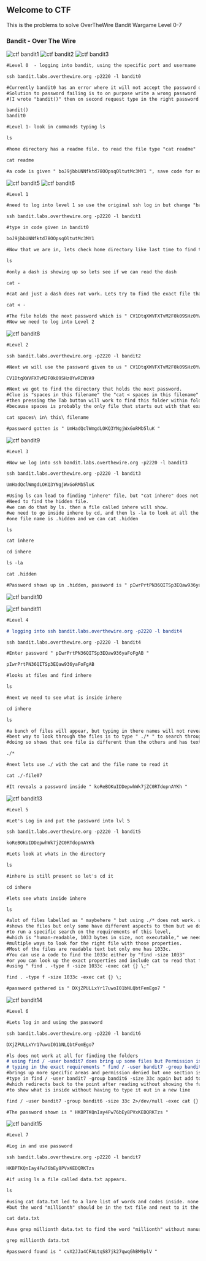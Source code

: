 ## Welcome to CTF
This is the problems to solve OverTheWire Bandit Wargame Level 0-7
### Bandit - Over The Wire

![ctf bandit1](https://user-images.githubusercontent.com/31230311/29692047-0d87b38a-88fc-11e7-9f6c-3f2a089a0254.png)
![ctf bandit2](https://user-images.githubusercontent.com/31230311/29692098-4d175c80-88fc-11e7-9d98-a8cb2a05dfd4.png)
![ctf bandit3](https://user-images.githubusercontent.com/31230311/29692125-7ce84df2-88fc-11e7-84ad-130f6426cd3f.png)


```markdown
#Level 0  - logging into bandit, using the specific port and username

ssh bandit.labs.overthewire.org -p2220 -l bandit0

#Currently bandit0 has an error where it will not accept the password on first try
#Solution to password failing is to on purpose write a wrong password 
#(I wrote "bandit()" then on second request type in the right password "bandit0"

bandit()
bandit0

#Level 1- look in commands typing ls

ls

#home directory has a readme file. to read the file type "cat readme"

cat readme

#a code is given " boJ9jbbUNNfktd78OOpsqOltutMc3MY1 ", save code for next part of level
```

![ctf bandit5](https://user-images.githubusercontent.com/31230311/29692200-d0611a2c-88fc-11e7-8124-a4317bd90973.png)
![ctf bandit6](https://user-images.githubusercontent.com/31230311/29692227-ee0e678c-88fc-11e7-8997-565fc239bf28.png)


```markdown
#Level 1

#need to log into level 1 so use the original ssh log in but change "bandit0" to "bandit1" 

ssh bandit.labs.overthewire.org -p2220 -l bandit1

#type in code given in bandit0

boJ9jbbUNNfktd78OOpsqOltutMc3MY1

#Now that we are in, lets check home directory like last time to find the next password

ls

#only a dash is showing up so lets see if we can read the dash

cat -

#cat and just a dash does not work. Lets try to find the exact file that - is holding

cat < -

#The file holds the next password which is " CV1DtqXWVFXTvM2F0k09SHz0YwRINYA9 "
#Now we need to log into Level 2
```

![ctf bandit8](https://user-images.githubusercontent.com/31230311/29692276-2a89113a-88fd-11e7-9adc-9ad0c11f6d72.png)


```markdown
#Level 2

ssh bandit.labs.overthewire.org -p2220 -l bandit2

#Next we will use the password given to us " CV1DtqXWVFXTvM2F0k09SHz0YwRINYA9 "

CV1DtqXWVFXTvM2F0k09SHz0YwRINYA9

#Next we got to find the directory that holds the next password. 
#Clue is "spaces in this filename" the "cat < spaces in this filename" will not work but typing in "cat spa " 
#then pressing the Tab button will work to find this folder within folders file 
#because spaces is probably the only file that starts out with that exact name

cat spaces\ in\ this\ filename

#password gotten is " UmHadQclWmgdLOKQ3YNgjWxGoRMb5luK "
```

![ctf bandit9](https://user-images.githubusercontent.com/31230311/29692342-79349e12-88fd-11e7-8198-a0604a37ffd2.png)


```markdown
#Level 3 

#Now we log into ssh bandit.labs.overthewire.org -p2220 -l bandit3

ssh bandit.labs.overthewire.org -p2220 -l bandit3

UmHadQclWmgdLOKQ3YNgjWxGoRMb5luK

#Using ls can lead to finding "inhere" file, but "cat inhere" does not work in showing what is inside. 
#Need to find the hidden file. 
#we can do that by ls. then a file called inhere will show. 
#we need to go inside inhere by cd, and then ls -la to look at all the files and their names inside. 
#one file name is .hidden and we can cat .hidden

ls

cat inhere

cd inhere

ls -la

cat .hidden

#Password shows up in .hidden, password is " pIwrPrtPN36QITSp3EQaw936yaFoFgAB "
```
![ctf bandit10](https://user-images.githubusercontent.com/31230311/29692377-a42b3194-88fd-11e7-89a3-811f50218dc6.png)

![ctf bandit11](https://user-images.githubusercontent.com/31230311/29692386-b69c9714-88fd-11e7-926a-695e37c7ba0e.png)


```markdown
#Level 4

# logging into ssh bandit.labs.overthewire.org -p2220 -l bandit4

ssh bandit.labs.overthewire.org -p2220 -l bandit4

#Enter password " pIwrPrtPN36QITSp3EQaw936yaFoFgAB "

pIwrPrtPN36QITSp3EQaw936yaFoFgAB

#looks at files and find inhere

ls

#next we need to see what is inside inhere

cd inhere

ls

#a bunch of files will appear, but typing in there names will not reveal anything if using cat
#best way to look through the files is to type " ./* " to search through them, 
#doing so shows that one file is different than the others and has text

./*

#next lets use ./ with the cat and the file name to read it 

cat ./-file07

#It reveals a password inside " koReBOKuIDDepwhWk7jZC0RTdopnAYKh "
```

![ctf bandit13](https://user-images.githubusercontent.com/31230311/29692419-e4673bea-88fd-11e7-85a3-9b31e754de68.png)


```markdown
#Level 5

#Let's Log in and put the password into lvl 5

ssh bandit.labs.overthewire.org -p2220 -l bandit5

koReBOKuIDDepwhWk7jZC0RTdopnAYKh

#Lets look at whats in the directory

ls

#inhere is still present so let's cd it

cd inhere

#lets see whats inside inhere

ls

#alot of files labelled as " maybehere " but using ./* does not work. using find ./* 
#shows the files but only some have different aspects to them but we do not see what meets the requirement of this level.
#to run a specific search on the requirements of this level, 
#which is "human-readable, 1033 bytes in size, not executable," we need to run a specific search
#multiple ways to look for the right file with those properties. 
#Most of the files are readable text but only one has 1033c. 
#You can use a code to find the 1033c either by "find -size 1033" 
#or you can look up the exact properties and include cat to read that file at the end 
#using " find . -type f -size 1033c -exec cat {} \;"

find . -type f -size 1033c -exec cat {} \;

#password gathered is " DXjZPULLxYr17uwoI01bNLQbtFemEgo7 "
```

![ctf bandit14](https://user-images.githubusercontent.com/31230311/29692430-fa0ac142-88fd-11e7-9b4e-59238f143c32.png)


```markdown
#Level 6

#Lets log in and using the password

ssh bandit.labs.overthewire.org -p2220 -l bandit6

DXjZPULLxYr17uwoI01bNLQbtFemEgo7

#ls does not work at all for finding the folders
# using find / -user bandit7 does bring up some files but Permission is denied
# typing in the exact requirements " find / -user bandit7 -group bandit6 -size 33c " 
#brings up more specific areas and permission denied but one section is not denied.
#type in find / -user bandit7 -group bandit6 -size 33c again but add to the end " 2>/dev/null/" 
#which redirects back to the point after reading without showing the full out put of the other files, and " cat {} \; " 
#to show what is inside without having to type it out in a new line

find / -user bandit7 -group bandit6 -size 33c 2>/dev/null -exec cat {} \;

#The password shown is " HKBPTKQnIay4Fw76bEy8PVxKEDQRKTzs "
```

![ctf bandit15](https://user-images.githubusercontent.com/31230311/29692442-08be56ae-88fe-11e7-9aec-fc87d9c54eaa.png)


```markdown
#Level 7

#Log in and use password

ssh bandit.labs.overthewire.org -p2220 -l bandit7

HKBPTKQnIay4Fw76bEy8PVxKEDQRKTzs

#if using ls a file called data.txt appears. 

ls

#using cat data.txt led to a lare list of words and codes inside. none in order, 
#but the word "millionth" should be in the txt file and next to it the password.

cat data.txt

#use grep millionth data.txt to find the word "millionth" without manually scrolling through the txt file.

grep millionth data.txt

#password found is " cvX2JJa4CFALtqS87jk27qwqGhBM9plV "
```
